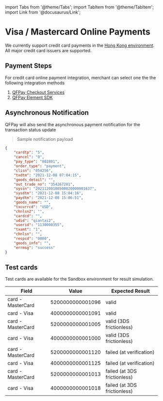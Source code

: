 import Tabs from '@theme/Tabs';
import TabItem from '@theme/TabItem';
import Link from '@docusaurus/Link';

# Visa / Mastercard Online Payments

We currently support credit card payments in the [Hong Kong environment](../preparation/introduction#environments). All major credit card issuers are supported.

## Payment Steps

For credit card online payment integration, merchant can select one the the following integration methods

1. [QFPay Checkout Services]()
2. [QFPay Element SDK]()


## Asynchronous Notification
QFPay will also send the asynchronous payment notification for the transaction status update

> Sample notification payload

```json
{
    "cardtp": "5",
    "cancel": "0",
    "pay_type": "802801",
    "order_type": "payment",
    "clisn": "054256",
    "txdtm": "2021-12-08 07:04:15",
    "goods_detail": "",
    "out_trade_no": "354267281",
    "syssn": "20211208180500020000001637",
    "sysdtm": "2021-12-08 15:04:16",
    "paydtm": "2021-12-08 15:06:51",
    "goods_name": "",
    "txcurrcd": "USD",
    "chnlsn2": "",
    "cardcd": "",
    "udid": "qiantai2",
    "userid": "1130000355",
    "txamt": "1",
    "chnlsn": "",
    "respcd": "0000",
    "goods_info": "",
    "errmsg": "success"
}
```

## Test cards

Test cards are available for the Sandbox environment for result simulation.

Field             | Value            | Expected Result
------------------| ---------------- | ---------------
card - MasterCard | 5200000000001096 | valid
card - Visa       | 4000000000001091 | valid
card - MasterCard | 5200000000001005 | valid (3DS frictionless)
card - Visa       | 4000000000001000 | valid (3DS frictionless)
card - MasterCard | 5200000000001120 | failed (at verification)
card - Visa       | 4000000000001125 | failed (at verification)
card - MasterCard | 5200000000001013 | failed (at  3DS frictionless)
card - Visa       | 4000000000001018 | failed (at  3DS frictionless)
